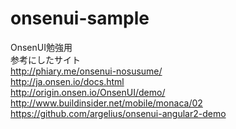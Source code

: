 # onsenui-sample  
OnsenUI勉強用  
参考にしたサイト  
http://phiary.me/onsenui-nosusume/  
http://ja.onsen.io/docs.html  
http://origin.onsen.io/OnsenUI/demo/  
http://www.buildinsider.net/mobile/monaca/02  
https://github.com/argelius/onsenui-angular2-demo  
